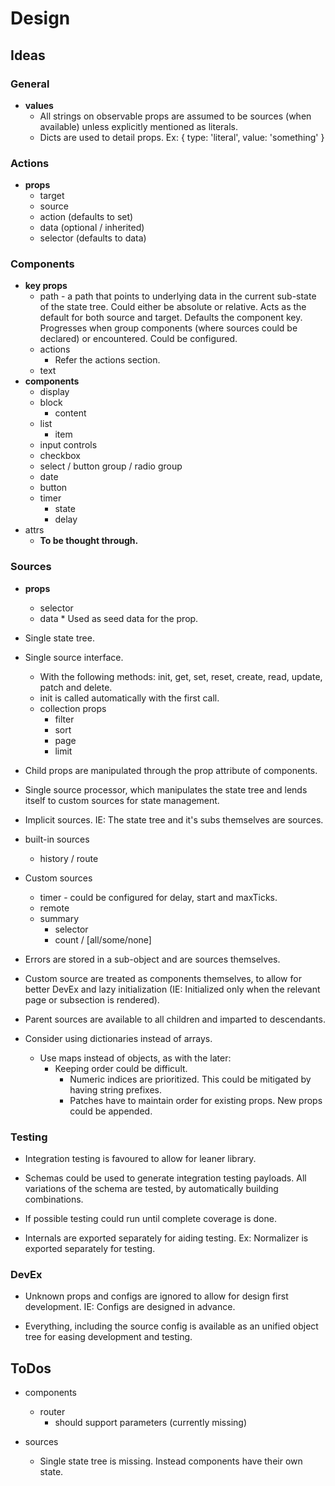# Design

## Ideas

### General

* **values**
	* All strings on observable props are assumed to be sources (when available) unless explicitly mentioned as literals.
	* Dicts are used to detail props. Ex: { type: 'literal', value: 'something' }


### Actions

* **props**
	* target
	* source
	* action (defaults to set)
	* data (optional / inherited)
	* selector (defaults to data)

### Components
* **key props**
	* path - a path that points to underlying data in the current sub-state of the state tree. Could either be absolute or relative. Acts as the default for both source and target. Defaults the component key. Progresses when group components (where sources could be declared) or encountered. Could be configured.
	* actions
		* Refer the actions section.
	* text
* **components**
	* display
	* block
		* content
	* list
		* item
	* input controls
    * checkbox
    * select / button group / radio group
    * date
	* button
	* timer
		* state
		* delay
* attrs
  * **To be thought through.**

### Sources

* **props**
	* selector
  * data
		* Used as seed data for the prop.

* Single state tree.

* Single source interface.
	* With the following methods: init, get, set, reset, create, read, update, patch and delete.
	* init is called automatically with the first call.
	* collection props
		* filter
		* sort
		* page
		* limit

* Child props are manipulated through the prop attribute of components.

* Single source processor, which manipulates the state tree and lends itself to custom sources for state management.

* Implicit sources. IE: The state tree and it's subs themselves are sources.

* built-in sources
	* history / route

* Custom sources
	* timer - could be configured for delay, start and maxTicks.
	* remote
	* summary
		* selector
		* count / [all/some/none]

* Errors are stored in a sub-object and are sources themselves.

* Custom source are treated as components themselves, to allow for better DevEx and lazy initialization (IE: Initialized only when the relevant page or subsection is rendered).

* Parent sources are available to all children and imparted to descendants.

* Consider using dictionaries instead of arrays.
	* Use maps instead of objects, as with the later:
		* Keeping order could be difficult.
			* Numeric indices are prioritized. This could be mitigated by having string prefixes.
			* Patches have to maintain order for existing props. New props could be appended.

### Testing

* Integration testing is favoured to allow for leaner library.

* Schemas could be used to generate integration testing payloads. All variations of the schema are tested, by automatically building combinations.

* If possible testing could run until complete coverage is done.

* Internals are exported separately for aiding testing. Ex: Normalizer is exported separately for testing.

### DevEx

* Unknown props and configs are ignored to allow for design first development. IE: Configs are designed in advance.

* Everything, including the source config is available as an unified object tree for easing development and testing.

## ToDos

* components
	* router
		* should support parameters (currently missing)

* sources
	* Single state tree is missing. Instead components have their own state.
